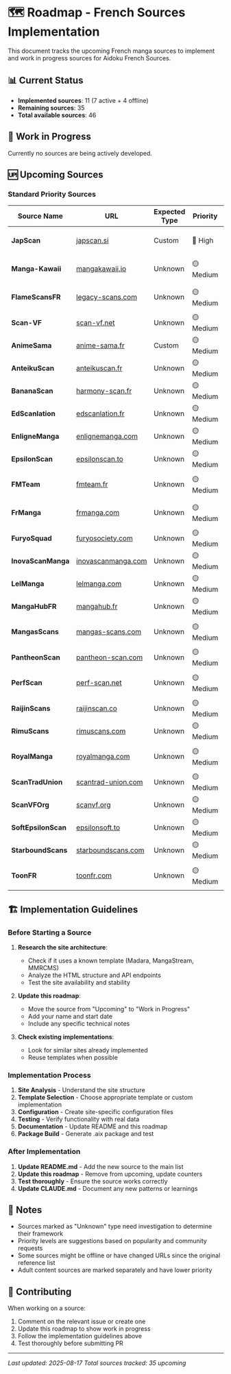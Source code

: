# 🗺️ Roadmap - French Sources Implementation

This document tracks the upcoming French manga sources to implement and work in progress sources for Aidoku French Sources.

## 📊 Current Status

- **Implemented sources**: 11 (7 active + 4 offline)
- **Remaining sources**: 35
- **Total available sources**: 46

## 🔄 Work in Progress

Currently no sources are being actively developed.

## 🆙 Upcoming Sources

### Standard Priority Sources

| Source Name         | URL                                              | Expected Type | Priority  | Notes                      |
| ------------------- | ------------------------------------------------ | ------------- | --------- | -------------------------- |
| **JapScan**         | [japscan.si](https://japscan.si)                 | Custom        | 🔴 High   | Major French manga source  |
| **Manga-Kawaii**    | [mangakawaii.io](https://mangakawaii.io)         | Unknown       | 🟡 Medium | Popular community site     |
| **FlameScansFR**    | [legacy-scans.com](https://legacy-scans.com)     | Unknown       | 🟡 Medium | Active scanlation group    |
| **Scan-VF**         | [scan-vf.net](https://scan-vf.net)               | Unknown       | 🟡 Medium | Well-known French site     |
| **AnimeSama**       | [anime-sama.fr](https://anime-sama.fr)           | Custom        | 🟡 Medium | Anime/Manga hybrid site    |
| **AnteikuScan**     | [anteikuscan.fr](https://anteikuscan.fr)         | Unknown       | 🟡 Medium | Scanlation group           |
| **BananaScan**      | [harmony-scan.fr](https://harmony-scan.fr)       | Unknown       | 🟡 Medium | Community source           |
| **EdScanlation**    | [edscanlation.fr](https://edscanlation.fr)       | Unknown       | 🟡 Medium | Scanlation team            |
| **EnligneManga**    | [enlignemanga.com](https://enlignemanga.com)     | Unknown       | 🟡 Medium | Online manga platform      |
| **EpsilonScan**     | [epsilonscan.to](https://epsilonscan.to)         | Unknown       | 🟡 Medium | Scanlation group           |
| **FMTeam**          | [fmteam.fr](https://fmteam.fr)                   | Unknown       | 🟡 Medium | French scanlation team     |
| **FrManga**         | [frmanga.com](https://frmanga.com)               | Unknown       | 🟡 Medium | French manga source        |
| **FuryoSquad**      | [furyosociety.com](https://furyosociety.com)     | Unknown       | 🟡 Medium | Scanlation group           |
| **InovaScanManga**  | [inovascanmanga.com](https://inovascanmanga.com) | Unknown       | 🟡 Medium | Scan community             |
| **LelManga**        | [lelmanga.com](https://lelmanga.com)             | Unknown       | 🟡 Medium | Related to LelscanFR       |
| **MangaHubFR**      | [mangahub.fr](https://mangahub.fr)               | Unknown       | 🟡 Medium | French manga hub           |
| **MangasScans**     | [mangas-scans.com](https://mangas-scans.com)     | Unknown       | 🟡 Medium | Manga scanning source      |
| **PantheonScan**    | [pantheon-scan.com](https://pantheon-scan.com)   | Unknown       | 🟡 Medium | Scanlation group           |
| **PerfScan**        | [perf-scan.net](https://perf-scan.net)           | Unknown       | 🟡 Medium | Quality-focused scans      |
| **RaijinScans**     | [raijinscan.co](https://raijinscan.co)           | Unknown       | 🟡 Medium | Scanlation group           |
| **RimuScans**       | [rimuscans.com](https://rimuscans.com)           | Unknown       | 🟡 Medium | Scanlation team            |
| **RoyalManga**      | [royalmanga.com](https://royalmanga.com)         | Unknown       | 🟡 Medium | Premium manga source       |
| **ScanTradUnion**   | [scantrad-union.com](https://scantrad-union.com) | Unknown       | 🟡 Medium | Scanlation union           |
| **ScanVFOrg**       | [scanvf.org](https://scanvf.org)                 | Unknown       | 🟡 Medium | VF scanning organization   |
| **SoftEpsilonScan** | [epsilonsoft.to](https://epsilonsoft.to)         | Unknown       | 🟡 Medium | Related to EpsilonScan     |
| **StarboundScans**  | [starboundscans.com](https://starboundscans.com) | Unknown       | 🟡 Medium | Scanlation group           |
| **ToonFR**          | [toonfr.com](https://toonfr.com)                 | Unknown       | 🟡 Medium | French toon/webtoon source |

## 🏗️ Implementation Guidelines

### Before Starting a Source

1. **Research the site architecture**:

   - Check if it uses a known template (Madara, MangaStream, MMRCMS)
   - Analyze the HTML structure and API endpoints
   - Test the site availability and stability

2. **Update this roadmap**:

   - Move the source from "Upcoming" to "Work in Progress"
   - Add your name and start date
   - Include any specific technical notes

3. **Check existing implementations**:
   - Look for similar sites already implemented
   - Reuse templates when possible

### Implementation Process

1. **Site Analysis** - Understand the site structure
2. **Template Selection** - Choose appropriate template or custom implementation
3. **Configuration** - Create site-specific configuration files
4. **Testing** - Verify functionality with real data
5. **Documentation** - Update README and this roadmap
6. **Package Build** - Generate .aix package and test

### After Implementation

1. **Update README.md** - Add the new source to the main list
2. **Update this roadmap** - Remove from upcoming, update counters
3. **Test thoroughly** - Ensure the source works correctly
4. **Update CLAUDE.md** - Document any new patterns or learnings

## 📝 Notes

- Sources marked as "Unknown" type need investigation to determine their framework
- Priority levels are suggestions based on popularity and community requests
- Some sources might be offline or have changed URLs since the original reference list
- Adult content sources are marked separately and have lower priority

## 🤝 Contributing

When working on a source:

1. Comment on the relevant issue or create one
2. Update this roadmap to show work in progress
3. Follow the implementation guidelines above
4. Test thoroughly before submitting PR

---

_Last updated: 2025-08-17_
_Total sources tracked: 35 upcoming_

